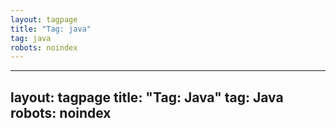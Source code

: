 ```yaml
---
layout: tagpage
title: "Tag: java"
tag: java
robots: noindex
---
```

---
layout: tagpage
title: "Tag: Java"
tag: Java
robots: noindex
---
